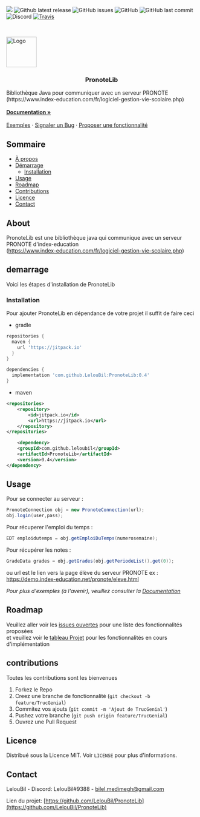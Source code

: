 <!--
*** Thanks for checking out this README Template. If you have a suggestion that would
*** make this better, please fork the PronoteLib and create a pull request or simply open
*** an issue with the tag "enhancement".
*** Thanks again! Now go create something AMAZING! :D
***
***
***
*** To avoid retyping too much info. Do a search and replace for the following:
*** LelouBil, PronoteLib, twitter_handle, bilel.medimegh@gmail.com
-->





<!-- PROJECT SHIELDS -->
<!--
*** I'm using markdown "reference style" links for readability.
*** Reference links are enclosed in brackets [ ] instead of parentheses ( ).
*** See the bottom of this document for the declaration of the reference variables
*** for contributors-url, forks-url, etc. This is an optional, concise syntax you may use.
*** https://www.markdownguide.org/basic-syntax/#reference-style-links
-->
[![](https://jitpack.io/v/LelouBil/PronoteLib.svg)](https://jitpack.io/#LelouBil/PronoteLib)
![Github latest release](https://flat.badgen.net/github/release/lelouBil/PronoteLib)
![GitHub issues](https://img.shields.io/github/issues/LelouBil/PronoteLib?style=flat-square)
![GitHub](https://img.shields.io/github/license/LelouBil/PronoteLib?style=flat-square)
![GitHub last commit](https://img.shields.io/github/last-commit/LelouBil/PronoteLib?style=flat-square)
![Discord](https://img.shields.io/badge/Discord-LelouBil%239388-%237289DA?style=flat-square&logo=discord)
[![Travis](https://travis-ci.com/LelouBil/PronoteLib.svg?branch=master)](https://travis-ci.com/LelouBil/PronoteLib)
<!-- PROJECT LOGO -->
<br />
<p >
  <a href="https://github.com/LelouBil/PronoteLib">
    <img src="https://imgur.com/c5iq9U3.png" alt="Logo" width="80" height="80">
  </a>

  <h3 align="center">PronoteLib</h3>

  <p >
    Bibliothèque Java pour communiquer avec un serveur PRONOTE 
    <br />(https://www.index-education.com/fr/logiciel-gestion-vie-scolaire.php)
    <br />
    <br />
    <a href="https://github.com/LelouBil/PronoteLib/wiki"><strong>Documentation »</strong></a>
    <br />
    <br />
    <a href="https://github.com/LelouBil/PronoteLib/wiki/Exemples">Exemples</a>
    ·
    <a href="https://github.com/LelouBil/PronoteLib/issues">Signaler un Bug</a>
    ·
    <a href="https://github.com/LelouBil/PronoteLib/issues">Proposer une fonctionnalité</a>
  </p>



<!-- TABLE OF CONTENTS -->
## Sommaire

* [À propos](#About)
* [Démarrage](#demarrage)
  * [Installation](#installation)
* [Usage](#usage)
* [Roadmap](#Roadmap)
* [Contributions](#contributions)
* [Licence](#licence)
* [Contact](#contact)



<!-- ABOUT THE PROJECT -->
## About


PronoteLib est une bibliothèque java qui communique avec un serveur PRONOTE d'index-education  
(https://www.index-education.com/fr/logiciel-gestion-vie-scolaire.php)


<!-- GETTING STARTED -->
## demarrage

Voici les étapes d'installation de PronoteLib

### Installation

Pour ajouter PronoteLib en dépendance de votre projet il suffit de faire ceci
 
- gradle
```groovy
repositories {
  maven { 
    url 'https://jitpack.io' 
  }
}

dependencies {
  implementation 'com.github.LelouBil:PronoteLib:0.4'
}
```
- maven
```xml
<repositories>
	<repository>
	    <id>jitpack.io</id>
	    <url>https://jitpack.io</url>
	</repository>
</repositories>

	<dependency>
    <groupId>com.github.leloubil</groupId>
    <artifactId>PronoteLib</artifactId>
    <version>0.4</version>
</dependency>
```



<!-- USAGE EXAMPLES -->
## Usage

Pour se connecter au serveur : 

```Java
PronoteConnection obj = new PronoteConnection(url);
obj.login(user,pass);
```

Pour récuperer l'emploi du temps :

```Java
EDT emploidutemps = obj.getEmploiDuTemps(numerosemaine);
```

Pour récupérer les notes :

```Java
GradeData grades = obj.getGrades(obj.getPeriodeList().get(0));
```

ou url est le lien vers la page élève du serveur PRONOTE
ex : https://demo.index-education.net/pronote/eleve.html

_Pour plus d'exemples (à l'avenir), veuillez consulter la [Documentation](https://github.com/LelouBil/PronoteLib/wiki)_



<!-- ROADMAP -->
## Roadmap

Veuillez aller voir les [issues ouvertes](https://github.com/LelouBil/PronoteLib/issues) pour une liste des fonctionnalités proposées  
et veuillez voir le  [tableau Projet](https://github.com/LelouBil/PronoteLib/projects) pour les fonctionnalités en cours d'implémentation

<!-- CONTRIBUTING -->
## contributions

Toutes les contributions sont les bienvenues

1. Forkez le Repo  
2. Creez une branche de fonctionnalité (`git checkout -b feature/TrucGenial`)  
3. Commitez vos ajouts (`git commit -m 'Ajout de TrucGenial'`)  
4. Pushez votre branche (`git push origin feature/TrucGenial`)  
5. Ouvrez une Pull Request  


<!-- LICENSE -->
## Licence

Distribué sous la Licence MIT. Voir `LICENSE` pour plus d'informations.



<!-- CONTACT -->
## Contact

LelouBil - Discord: LelouBil#9388 - bilel.medimegh@gmail.com

Lien du projet: [https://github.com/LelouBil/PronoteLib](https://github.com/LelouBil/PronoteLib)




<!-- MARKDOWN LINKS & IMAGES -->
<!-- https://www.markdownguide.org/basic-syntax/#reference-style-links -->
